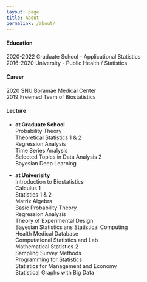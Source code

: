 ```yaml
---
layout: page
title: About
permalink: /about/
---
```


#### Education
2020-2022 Graduate School - Applicational Statistics  
2016-2020 University - Public Health / Statistics  

#### Career
2020 SNU Boramae Medical Center  
2019 Freemed Team of Biostatistics  

#### Lecture
* **at Graduate School**  
Probability Theory  
Theoretical Statistics 1 & 2  
Regression Analysis  
Time Series Analysis  
Selected Topics in Data Analysis 2  
Bayesian Deep Learning  

* **at Univerisity**  
Introduction to Biostatistics  
Calculus 1  
Statistics 1 & 2  
Matrix Algebra  
Basic Probability Theory  
Regression Analysis  
Theory of Experimental Design  
Bayesian Statistics ans Statistical Computing  
Health Medical Database  
Computational Statistics and Lab  
Mathematical Statistics 2  
Sampling Survey Methods  
Programming for Statistics  
Statistics for Management and Economy  
Statistical Graphs with Big Data  
